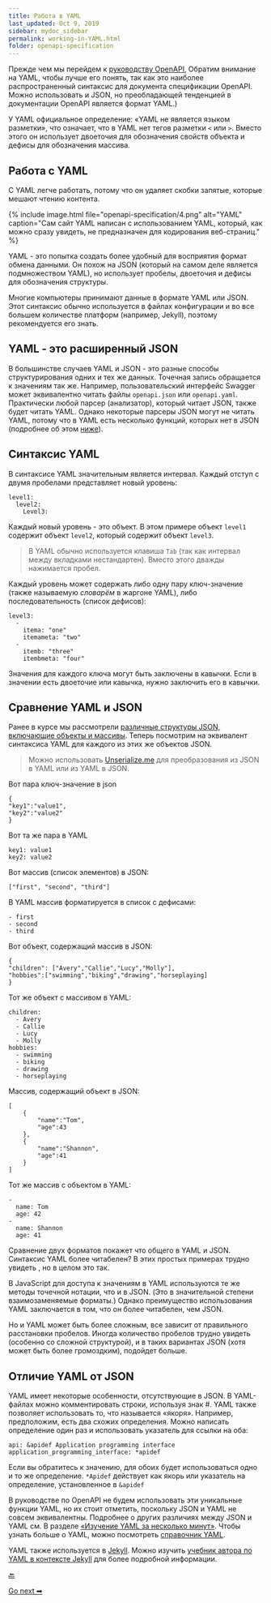 ```yaml
---
title: Работа в YAML
last_updated: Oct 9, 2019
sidebar: mydoc_sidebar
permalink: working-in-YAML.html
folder: openapi-specification
---
```


Прежде чем мы перейдем к [руководству OpenAPI](openapi-tutorial-overview.html), Обратим внимание на YAML, чтобы лучше его понять, так как это наиболее распространенный синтаксис для документа спецификации OpenAPI. Можно использовать и JSON, но преобладающей тенденцией в документации OpenAPI является формат YAML.)

У YAML официальное определение: «YAML не является языком разметки», что означает, что в YAML нет тегов разметки `<` или `>`. Вместо этого он использует двоеточия для обозначения свойств объекта и дефисы для обозначения массива.

<a name="workWith"></a>
## Работа с YAML

С YAML легче работать, потому что он удаляет скобки запятые, которые мешают чтению контента.

{% include image.html file="openapi-specification/4.png" alt="YAML" caption="Сам сайт YAML написан с использованием YAML, который, как можно сразу увидеть, не предназначен для кодирования веб-страниц." %}

YAML - это попытка создать более удобный для восприятия формат обмена данными. Он похож на JSON (который на самом деле является подмножеством YAML), но использует пробелы, двоеточия и дефисы для обозначения структуры.

Многие компьютеры принимают данные в формате YAML или JSON. Этот синтаксис обычно используется в файлах конфигурации и во все большем количестве платформ (например, Jekyll), поэтому рекомендуется его знать.

<a name="superset"></a>
## YAML - это расширенный JSON

В большинстве случаев YAML и JSON - это разные способы структурирования одних и тех же данных. Точечная запись обращается к значениям так же. Например, пользовательский интерфейс Swagger может эквивалентно читать файлы `openapi.json` или `openapi.yaml`. Практически любой парсер (анализатор), который читает JSON, также будет читать YAML. Однако некоторые парсеры JSON могут не читать YAML, потому что в YAML есть несколько функций, которых нет в JSON (подробнее об этом [ниже](#feature)).

<a name="syntax"></a>
## Синтаксис YAML

В синтаксисе YAML значительным является интервал. Каждый отступ с двумя пробелами представляет новый уровень:

    level1:
      level2:
        Level3:

Каждый новый уровень - это объект. В этом примере объект `level1` содержит объект `level2`, который содержит объект `level3`.

> В YAML обычно используется клавиша `Tab` (так как интервал между вкладками нестандартен). Вместо этого дважды нажимается пробел.

Каждый уровень может содержать либо одну пару ключ-значение (также называемую *словарём* в жаргоне YAML), либо последовательность (список дефисов):

    level3:
      -
        itema: "one"
        itemameta: "two"
      -
        itemb: "three"
        itembmeta: "four"

Значения для каждого ключа могут быть заключены в кавычки. Если в значении есть двоеточие или кавычка, нужно заключить его в кавычки.

<a name="compare"></a>
## Сравнение YAML и JSON

Ранее в курсе мы рассмотрели [различные структуры JSON, включающие объекты и массивы](analyze-json-response.html). Теперь посмотрим на эквивалент синтаксиса YAML для каждого из этих же объектов JSON.

> Можно использовать [Unserialize.me](https://www.unserialize.me/) для преобразования из JSON в YAML или из YAML в JSON.

Вот пара ключ-значение в json

    {
    "key1":"value1",
    "key2":"value2"
    }

Вот та же пара в YAML

    key1: value1
    key2: value2

Вот массив (список элементов) в JSON:

    ["first", "second", "third"]

В YAML массив форматируется в список с дефисами:

    - first
    - second
    - third

Вот объект, содержащий массив в JSON:

    {
    "children": ["Avery","Callie","Lucy","Molly"],
    "hobbies":["swimming","biking","drawing","horseplaying]
    }

Тот же объект с массивом в YAML:

    children:
      - Avery
      - Callie
      - Lucy
      - Molly
    hobbies:
      - swimming
      - biking
      - drawing
      - horseplaying

Массив, содержащий объект в JSON:

    [  
        {  
            "name":"Tom",
            "age":43
        },
        {  
            "name":"Shannon",
            "age":41
        }
    ]

Тот же массив с объектом в YAML:

    -
      name: Tom
      age: 42
    -
      name: Shannon
      age: 41

Сравнение двух форматов покажет что общего в YAML и JSON. Синтаксис YAML более читабелен? В этих простых примерах трудно увидеть , но в целом это так.

В JavaScript для доступа к значениям в YAML используются те же методы точечной нотации, что и в JSON. (Это в значительной степени взаимозаменяемые форматы.) Однако преимущество использования YAML заключается в том, что он более читабелен, чем JSON.

Но и YAML может быть более сложным, все зависит от правильного расстановки пробелов. Иногда количество пробелов трудно увидеть (особенно со сложной структурой), и в таких вариантах JSON (хотя может быть более громоздким), подойдет больше.

<a name="feature"></a>
## Отличие YAML от JSON

YAML имеет некоторые особенности, отсутствующие в JSON. В YAML-файлах можно комментировать строки, используя знак #. YAML также позволяет использовать то, что называется «якоря». Например, предположим, есть два схожих определения. Можно написать определение один раз и использовать указатель для ссылки на оба:

```
api: &apidef Application programming interface
application_programming_interface: *apidef
```

Если вы обратитесь к значению, для обоих будет использоваться одно и то же определение. `*Apidef` действует как якорь или указатель на определение, установленное в `&apidef`

В руководстве по OpenAPI не будем использовать эти уникальные функции YAML, но их стоит отметить, поскольку JSON и YAML не совсем эквивалентны. Подробнее о других различиях между JSON и YAML см. В разделе [«Изучение YAML за несколько минут»](http://learnxinyminutes.com/docs/yaml/). Чтобы узнать больше о YAML, можно посмотреть [справочник YAML](https://rhnh.net/2011/01/31/yaml-tutorial/).

YAML также используется в [Jekyll](Jekyll-and-cloudCannon.html). Можно изучить [учебник автора по YAML в контексте Jekyll](https://idratherbewriting.com/documentation-theme-jekyll/mydoc_yaml_tutorial) для более подробной информации.


[🔙](introduction-openapi-and-swagger.html)

[Go next ➡](openapi-tutorial-overview.html)
